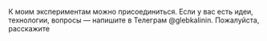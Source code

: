 К моим экспериментам можно присоединиться. Если у вас есть идеи, технологии, вопросы — напишите в Телеграм @glebkalinin. Пожалуйста, расскажите 

